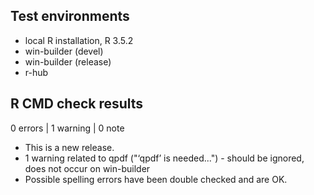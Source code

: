 ## Test environments
* local R installation, R 3.5.2
* win-builder (devel)
* win-builder (release)
* r-hub

## R CMD check results

0 errors | 1 warning | 0 note

* This is a new release.
* 1 warning related to qpdf ("‘qpdf’ is needed...") - should be ignored, does not occur on win-builder
* Possible spelling errors have been double checked and are OK.
